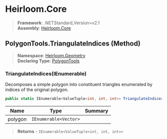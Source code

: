 # Heirloom.Core

> **Framework**: .NETStandard,Version=v2.1  
> **Assembly**: [Heirloom.Core][0]

## PolygonTools.TriangulateIndices (Method)

> **Namespace**: [Heirloom.Geometry][0]  
> **Declaring Type**: [PolygonTools][1]

### TriangulateIndices(IEnumerable<Vector>)

Decomposes a simple polygon into constituent triangles enumerated by indices of the original polygon.

```cs
public static IEnumerable<ValueTuple<int, int, int>> TriangulateIndices(IEnumerable<Vector> polygon)
```

| Name    | Type                  | Summary |
|---------|-----------------------|---------|
| polygon | `IEnumerable<Vector>` |         |

> **Returns** - `IEnumerable<ValueTuple<int, int, int>>`

[0]: ../../../Heirloom.Core.md
[1]: ../PolygonTools.md
